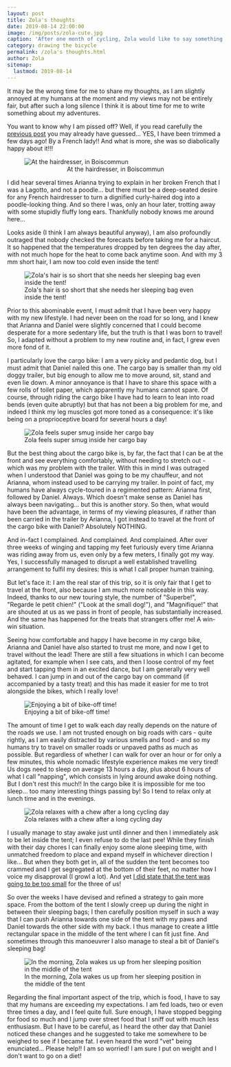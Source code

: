 ```yaml
---
layout: post
title: Zola's thoughts
date: 2019-08-14 22:00:00
image: /img/posts/zola-cute.jpg
caption: 'After one month of cycling, Zola would like to say something'
category: drawing the bicycle
permalink: /zola's thoughts.html
author: Zola
sitemap:
  lastmod: 2019-08-14
---
```


It may be the wrong time for me to share my thoughts, as I am slightly annoyed at my humans at the moment and my views may not be entirely fair, but after such a long silence I think it is about time for me to write something about my adventures. 

You want to know why I am pissed off? Well, if you read carefully the <a class="special" href="/the fork.html">previous post</a> you may already have guessed... YES, I have been trimmed a few days ago! By a French lady!! And what is more, she was so diabolically happy about it!!!

<figure>
<img class="img-responsive center-block" src=" /img/posts/zola-trim.jpg" style="max-width: 360px;" alt="At the hairdresser, in Boiscommun">
<figcaption style="text-align: center;">At the hairdresser, in Boiscommun</figcaption>
</figure>

I did hear several times Arianna trying to explain in her broken French that I was a Lagotto, and not a poodle... but there must be a deep-seated desire for any French hairdresser to turn a dignified curly-haired dog into a poodle-looking thing. And so there I was, only an hour later, trotting away with some stupidly fluffy long ears. Thankfully nobody knows me around here...

Looks aside (I think I am always beautiful anyway), I am also profoundly outraged that nobody checked the forecasts before taking me for a haircut. It so happened that the temperatures dropped by ten degrees the day after, with not much hope for the heat to come back anytime soon. And with my 3 mm short hair, I am now too cold even inside the tent! 

<figure>
<img class="img-responsive" src=" /img/posts/zola-cold.jpg" alt="Zola's hair is so short that she needs her sleeping bag even inside the tent!"> 
<figcaption>Zola's hair is so short that she needs her sleeping bag even inside the tent!</figcaption>
</figure>

Prior to this abominable event, I must admit that I have been very happy with my new lifestyle. I had never been on the road for so long, and I knew that Arianna and Daniel were slightly concerned that I could become desperate for a more sedentary life, but the truth is that I was born to travel! So, I adapted without a problem to my new routine and, in fact, I grew even more fond of it.

I particularly love the cargo bike: I am a very picky and pedantic dog, but I must admit that Daniel nailed this one. The cargo bay is smaller than my old doggy trailer, but big enough to allow me to move around, sit, stand and even lie down. A minor annoyance is that I have to share this space with a few rolls of toilet paper, which apparently my humans cannot spare. Of course, through riding the cargo bike I have had to learn to lean into road bends (even quite abruptly) but that has not been a big problem for me, and indeed I think my leg muscles got more toned as a consequence: it's like being on a proprioceptive board for several hours a day!

<figure>  
<img class="img-responsive" src=" /img/posts/zola-cycling.jpg" alt="Zola feels super smug inside her cargo bay"> 
<figcaption>Zola feels super smug inside her cargo bay</figcaption>
</figure>

But the best thing about the cargo bike is, by far, the fact that I can be at the front and see everything comfortably, without needing to stretch out - which was my problem with the trailer. With this in mind I was outraged when I understood that Daniel was going to be my chauffeur, and not Arianna, whom instead used to be carrying my trailer. In point of fact, my humans have always cycle-toured in a regimented pattern: Arianna first, followed by Daniel. Always. Which doesn't make sense as Daniel has always been navigating... but this is another story. So then, what would have been the advantage, in terms of my viewing pleasures, if rather than been carried in the trailer by Arianna, I got instead to travel at the front of the cargo bike with Daniel? Absolutely NOTHING.

And in-fact I complained. And complained. And complained. After over three weeks of winging and tapping my feet furiously every time Arianna was riding away from us, even only by a few meters, I finally got my way. Yes, I successfully managed to disrupt a well established travelling arrangement to fulfil my desires: this is what I call proper human training. 

But let's face it: I am the real star of this trip, so it is only fair that I get to travel at the front, also because I am much more noticeable in this way. Indeed, thanks to our new touring style, the number of "Superbe!", "Regarde le petit chien!" ("Look at the small dog!"), and "Magnifique!" that are shouted at us as we pass in front of people, has substantially increased. And the same has happened for the treats that strangers offer me! A win-win situation.

Seeing how comfortable and happy I have become in my cargo bike, Arianna and Daniel have also started to trust me more, and now I get to travel without the lead! There are still a few situations in which I can become agitated, for example when I see cats, and then I loose control of my feet and start tapping them in an excited dance, but I am generally very well behaved. I can jump in and out of the cargo bay on command (if accompanied by a tasty treat) and this has made it easier for me to trot alongside the bikes, which I really love!   

<figure>  
<img class="img-responsive" src=" /img/posts/zola-cycling2.jpg" alt="Enjoying a bit of bike-off time!"> 
<figcaption>Enjoying a bit of bike-off time!</figcaption>
</figure>

The amount of time I get to walk each day really depends on the nature of the roads we use. I am not trusted enough on big roads with cars - quite rightly, as I am easily distracted by various smells and food - and so my humans try to travel on smaller roads or unpaved paths as much as possible. But regardless of whether I can walk for over an hour or for only a few minutes, this whole nomadic lifestyle experience makes me very tired! Us dogs need to sleep on average 13 hours a day, plus about 6 hours of what I call "napping", which consists in lying around awake doing nothing. But I don't rest this much!! In the cargo bike it is impossible for me too sleep... too many interesting things passing by! So I tend to relax only at lunch time and in the evenings. 

<figure>  
<img class="img-responsive" src=" /img/posts/zola-chew.jpg" alt="Zola relaxes with a chew after a long cycling day">
<figcaption>Zola relaxes with a chew after a long cycling day</figcaption>
</figure>

I usually manage to stay awake just until dinner and then I immediately ask to be let inside the tent; I even refuse to do the last pee! While they finish with their day chores I can finally enjoy some alone sleeping time, with unmatched freedom to place and expand myself in whichever direction I like... But when they both get in, all of the sudden the tent becomes too crammed and I get segregated at the bottom of their feet, no matter how I voice my disapproval (I growl a lot). And yet <a class="special" href="/which-tent-to-take.html">I did state that the tent was going to be too small</a> for the three of us!  

So over the weeks I have devised and refined a strategy to gain more space. From the bottom of the tent I slowly creep up during the night in between their sleeping bags; I then carefully position myself in such a way that I can push Arianna towards one side of the tent with my paws and Daniel towards the other side with my back. I thus manage to create a little rectangular space in the middle of the tent where I can fit just fine. And sometimes through this manoeuvrer I also manage to steal a bit of Daniel's sleeping bag!

<figure>  
<img class="img-responsive" src=" /img/posts/zola-tent.jpg" alt="In the morning, Zola wakes us up from her sleeping position in the middle of the tent">
<figcaption>In the morning, Zola wakes us up from her sleeping position in the middle of the tent</figcaption>
</figure>

Regarding the final important aspect of the trip, which is food, I have to say that my humans are exceeding my expectations. I am fed loads, two or even three times a day, and I feel quite full. Sure enough, I have stopped begging for food so much and I jump over street food that I sniff out with much less enthusiasm. But I have to be careful, as I heard the other day that Daniel noticed these changes and he suggested to take me somewhere to be weighed to see if I became fat. I even heard the word "vet" being enunciated... Please help!! I am so worried! I am sure I put on weight and I don't want to go on a diet!    







































